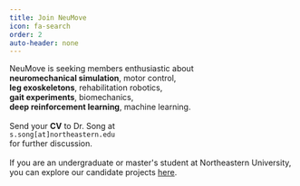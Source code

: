 ```yaml
---
title: Join NeuMove
icon: fa-search
order: 2
auto-header: none
---
```



NeuMove is seeking members enthusiastic about\
**neuromechanical simulation**, motor control,\
**leg exoskeletons**, rehabilitation robotics,\
**gait experiments**, biomechanics,\
**deep reinforcement learning**, machine learning.\
\
Send your **CV** to Dr. Song at\
`s.song[at]northeastern.edu`\
for further discussion.\
\
If you are an undergraduate or master's student at Northeastern University,\
you can explore our candidate projects <a href="/join/northeastern.html">here</a>.

<!--
<div class="regular">
	<strong>Potential projects:</strong>
	<br><br>

	<strong>1. Deep reinforcement learning to model human locomotion control</strong>
	<ul>
		<li>Keywords: motor control, neuromechanical simulation, deep reinforcement learning, open-source software development, organizing academic competition</li>
		<li> Example tasks</li>
		<ul>
			<li>Develop RL frameworks for training physiologically plausible motor control models</li>
			<li>Develop open-source neuromechanical simulation environments</li>
			<li>Organize academic RL competitions and workshops</li>
		</ul>
		<li>Related links:</li>
		<ul>
			<li><a href="https://sites.google.com/view/myochallenge" target="_blank">NeurIPS 2022: MyoChallenge</a>, <a href="https://sites.google.com/view/myosuite" target="_blank">MyoSuite</a> (collaboration with Meta AI and U of Twente)</li>
			<li><a href="https://www.aicrowd.com/challenges/neurips-2019-learn-to-move-walk-around" target="_blank">NeurIPS 2019: Learn to Move competition</a>, <a href="http://osim-rl.stanford.edu/" target="_blank">OpenSim-RL</a></li>
			<li><a href="https://jneuroengrehab.biomedcentral.com/articles/10.1186/s12984-021-00919-y" target="_blank">Paper 1</a>: neuromechanical simulation, deep RL</li>
			<li><a href="https://physoc.onlinelibrary.wiley.com/doi/full/10.1113/JP270228" target="_blank">Paper 2</a>: physiologically plausible control model, neuromechanical simulation</li>
		</ul>
	</ul>

	<br>
	<strong>2. Predictive simulation framework for gait assistive exoskeletons</strong>
	<ul>
		<li>Keywords: rehabilitation robotics, biomechanics, leg exoskeleton, gait analysis, predictive neuromechanical simulation</li>
		<li>Example tasks</li>
		<ul>			
			<li>Develop customizable predictive neuromechanical simulation frameworks</li>
			<li>Conduct exoskeleton gait experiments to validate simulation predictions</li>
			<li>Develop and optimize exoskeleton controllers in simulation</li>
		</ul>
		<li>Related links:</li>
		<ul>
			<li><a href="https://reporter.nih.gov/project-details/10586192" target="_blank">NIH R00 project</a></li>
			<li><a href="https://ieeexplore.ieee.org/abstract/document/9408629" target="_blank">Paper 1</a>: exoskeleton experiment, human-in-the-loop optimization</li>
			<li><a href="https://physoc.onlinelibrary.wiley.com/doi/full/10.1113/JP275166" target="_blank">Paper 2</a>: predictive neuromechanical simulation, elderly gait</li>
		</ul>
	</ul>

	<br>
	<strong>3. Virtual neuromuscular control (VNMC) for versatile gait assistive exoskeletons</strong>
	<ul>
		<li>Keywords: neuromuscular control, rehabilitation robotics, biomechanics, leg exoskeleton, gait analysis</li>
		<li>Example tasks</li>
		<ul>
			<li>VNMC: Convert human neuromechanical simulations to exoskeleton controllers</li>
			<li>Develop and control leg exoskeletons</li>
			<li>Conduct exoskeleton gait experiments in indoor and outdoor environments</li>
		</ul>
		<li>Related links:</li>
		<ul>
			<li><a href="http://seungmoon.com/publications/2015_IROS_VNMC.pdf" target="_blank">Paper 1</a>: VNMC for a bipedal robot</li>
			<li><a href="https://physoc.onlinelibrary.wiley.com/doi/full/10.1113/JP270228" target="_blank">Paper 2</a>: human locomotion control model, neuromechanical simulation</li>
		</ul>
	</ul>
</div>
-->